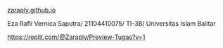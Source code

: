 [zaraply.github.io](https://zaraply.github.io/)

Eza Rafli Vernica Saputra/ 21104410075/ TI-3B/ Universitas Islam Balitar

https://replit.com/@Zaraply/Preview-Tugas?v=1
